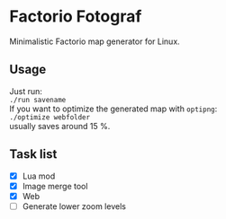 # Factorio Fotograf
Minimalistic Factorio map generator for Linux.

## Usage
Just run:  
`./run savename`  
If you want to optimize the generated map with `optipng`:  
`./optimize webfolder`  
usually saves around 15 %.

## Task list
- [x] Lua mod
- [x] Image merge tool
- [x] Web
- [ ] Generate lower zoom levels
